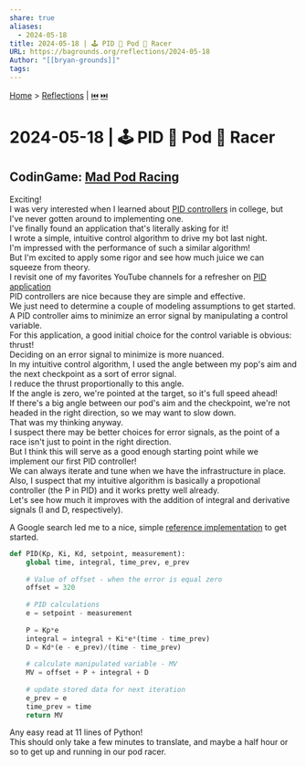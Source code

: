 ```yaml
---
share: true
aliases:
  - 2024-05-18
title: 2024-05-18 | 🕹️ PID 🫛 Pod 🏁 Racer
URL: https://bagrounds.org/reflections/2024-05-18
Author: "[[bryan-grounds]]"
tags: 
---
```

[Home](../index.md) > [Reflections](./index.md) | [⏮️](./2024-05-13.md) [⏭️](./2024-05-19.md)  
# 2024-05-18 | 🕹️ PID 🫛 Pod 🏁 Racer  
## CodinGame: [Mad Pod Racing](https://www.codingame.com/multiplayer/bot-programming/mad-pod-racing)  
Exciting!  
I  was very interested when I learned about [PID controllers](https://en.m.wikipedia.org/wiki/Proportional-integral-derivative_controller) in college, but I've never gotten around to implementing one.  
I've finally found an application that's literally asking for it!   
I wrote a simple, intuitive control algorithm to drive my bot last night.  
I'm impressed with the performance of such a similar algorithm!  
But I'm excited to apply some rigor and see how much juice we can squeeze from theory.  
I revisit one of my favorites YouTube channels for a refresher on [PID application](https://youtu.be/XfAt6hNV8XM)  
PID controllers are nice because they are simple and effective.  
We just need to determine a couple of modeling assumptions to get started.  
A PID controller aims to minimize an error signal by manipulating a control variable.  
For this application, a good initial choice for the control variable is obvious: thrust!  
Deciding on an error signal to minimize is more nuanced.  
In my intuitive control algorithm, I used the angle between my pop's aim and the next checkpoint as a sort of error signal.  
I reduce the thrust proportionally to this angle.  
If the angle is zero, we're pointed at the target, so it's full speed ahead!  
If there's a big angle between our pod's aim and the checkpoint, we're not headed in the right direction, so we may want to slow down.  
That was my thinking anyway.  
I suspect there may be better choices for error signals, as the point of a race isn't just to point in the right direction.  
But I think this will serve as a good enough starting point while we implement our first PID controller!  
We can always iterate and tune when we have the infrastructure in place.   
Also, I suspect that my intuitive algorithm is basically a propotional controller (the P in PID) and it works pretty well already.  
Let's see how much it improves with the addition of integral and derivative signals (I and D, respectively).  
  
A Google search led me to a nice, simple [reference implementation](https://softinery.com/blog/implementation-of-pid-controller-in-python) to get started.  
```python  
def PID(Kp, Ki, Kd, setpoint, measurement):  
    global time, integral, time_prev, e_prev  
  
    # Value of offset - when the error is equal zero  
    offset = 320  
      
    # PID calculations  
    e = setpoint - measurement  
          
    P = Kp*e  
    integral = integral + Ki*e*(time - time_prev)  
    D = Kd*(e - e_prev)/(time - time_prev)  
  
    # calculate manipulated variable - MV   
    MV = offset + P + integral + D  
      
    # update stored data for next iteration  
    e_prev = e  
    time_prev = time  
    return MV  
```  
  
Any easy read at 11 lines of Python!  
This should only take a few minutes to translate, and maybe a half hour or so to get up and running in our pod racer.  
